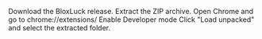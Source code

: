 Download the BloxLuck release.
Extract the ZIP archive.
Open Chrome and go to chrome://extensions/
Enable Developer mode
Click "Load unpacked" and select the extracted folder.
